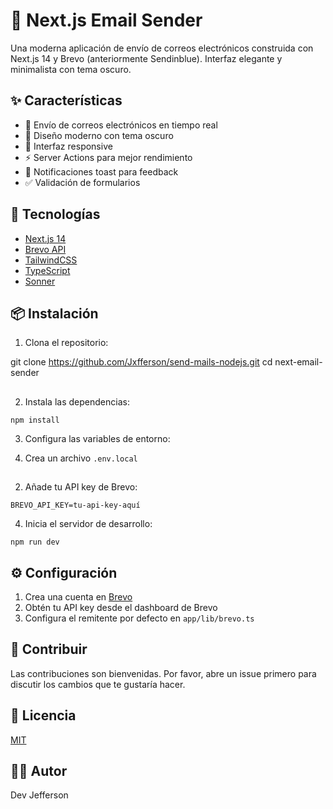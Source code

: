 # 📧 Next.js Email Sender

Una moderna aplicación de envío de correos electrónicos construida con Next.js 14 y Brevo (anteriormente Sendinblue). Interfaz elegante y minimalista con tema oscuro.

## ✨ Características

- 🎯 Envío de correos electrónicos en tiempo real
- 🌙 Diseño moderno con tema oscuro
- 📱 Interfaz responsive
- ⚡ Server Actions para mejor rendimiento
- 🔔 Notificaciones toast para feedback
- ✅ Validación de formularios

## 🚀 Tecnologías

- [Next.js 14](https://nextjs.org/)
- [Brevo API](https://www.brevo.com/)
- [TailwindCSS](https://tailwindcss.com/)
- [TypeScript](https://www.typescriptlang.org/)
- [Sonner](https://sonner.emilkowal.ski/)

## 📦 Instalación

1. Clona el repositorio:

git clone  https://github.com/Jxfferson/send-mails-nodejs.git 
cd next-email-sender
##

2. Instala las dependencias:


```shellscript
npm install
```

3. Configura las variables de entorno:

1. Crea un archivo `.env.local`
##
2. Añade tu API key de Brevo:





```plaintext
BREVO_API_KEY=tu-api-key-aquí
```

4. Inicia el servidor de desarrollo:


```shellscript
npm run dev
```

## ⚙️ Configuración

1. Crea una cuenta en [Brevo](https://www.brevo.com/)
2. Obtén tu API key desde el dashboard de Brevo
3. Configura el remitente por defecto en `app/lib/brevo.ts`


## 🤝 Contribuir

Las contribuciones son bienvenidas. Por favor, abre un issue primero para discutir los cambios que te gustaría hacer.

## 📝 Licencia

[MIT](LICENSE)

## 👨‍💻 Autor

Dev Jefferson
